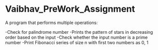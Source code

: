 # Vaibhav_PreWork_Assignment
A program that performs multiple operations: 

-Check for palindrome number
-Prints the pattern of stars in decreasing order based on the input
-Check whether the input number is a prime number
-Print Fibonacci series of size n with first two numbers as 0, 1
